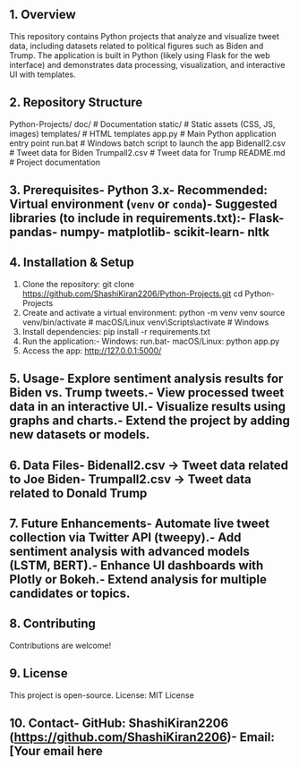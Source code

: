  ## 1. Overview
 This repository contains Python projects that analyze and visualize tweet data, including datasets
 related to political figures such as Biden and Trump. The application is built in Python (likely using
 Flask for the web interface) and demonstrates data processing, visualization, and interactive UI with
 templates.
 ## 2. Repository Structure
 Python-Projects/
 doc/ # Documentation
 static/ # Static assets (CSS, JS, images)
 templates/ # HTML templates
 app.py # Main Python application entry point
 run.bat # Windows batch script to launch the app
 Bidenall2.csv # Tweet data for Biden
 Trumpall2.csv # Tweet data for Trump
 README.md # Project documentation
 ## 3. Prerequisites- Python 3.x- Recommended: Virtual environment (`venv` or `conda`)- Suggested libraries (to include in requirements.txt):- Flask- pandas- numpy- matplotlib- scikit-learn- nltk
 ## 4. Installation & Setup
 1. Clone the repository:
 git clone https://github.com/ShashiKiran2206/Python-Projects.git
 cd Python-Projects
2. Create and activate a virtual environment:
 python -m venv venv
 source venv/bin/activate # macOS/Linux
 venv\Scripts\activate # Windows
 3. Install dependencies:
 pip install -r requirements.txt
 4. Run the application:- Windows: run.bat- macOS/Linux: python app.py
 5. Access the app:
 http://127.0.0.1:5000/
 ## 5. Usage- Explore sentiment analysis results for Biden vs. Trump tweets.- View processed tweet data in an interactive UI.- Visualize results using graphs and charts.- Extend the project by adding new datasets or models.
 ## 6. Data Files- Bidenall2.csv → Tweet data related to Joe Biden- Trumpall2.csv → Tweet data related to Donald Trump
 ## 7. Future Enhancements- Automate live tweet collection via Twitter API (tweepy).- Add sentiment analysis with advanced models (LSTM, BERT).- Enhance UI dashboards with Plotly or Bokeh.- Extend analysis for multiple candidates or topics.
 ## 8. Contributing
 Contributions are welcome!
 ## 9. License
This project is open-source. License: MIT License
 ## 10. Contact- GitHub: ShashiKiran2206 (https://github.com/ShashiKiran2206)- Email: [Your email here
